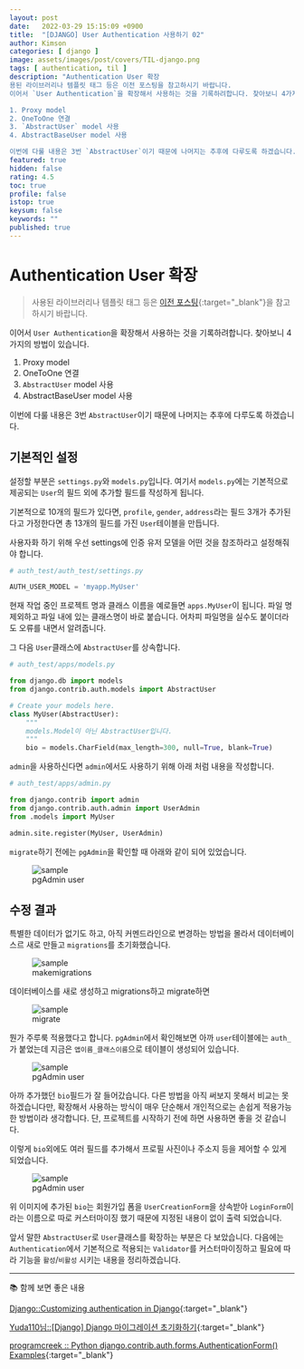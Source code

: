 ```yaml
---
layout: post
date:   2022-03-29 15:15:09 +0900
title:  "[DJANGO] User Authentication 사용하기 02"
author: Kimson
categories: [ django ]
image: assets/images/post/covers/TIL-django.png
tags: [ authentication, til ]
description: "Authentication User 확장
용된 라이브러리나 템플릿 태그 등은 이전 포스팅을 참고하시기 바랍니다.
이어서 `User Authentication`을 확장해서 사용하는 것을 기록하려합니다. 찾아보니 4가지의 방법이 있습니다.

1. Proxy model
2. OneToOne 연결
3. `AbstractUser` model 사용
4. AbstractBaseUser model 사용

이번에 다룰 내용은 3번 `AbstractUser`이기 때문에 나머지는 추후에 다루도록 하겠습니다."
featured: true
hidden: false
rating: 4.5
toc: true
profile: false
istop: true
keysum: false
keywords: ""
published: true
---
```


# Authentication User 확장

> 사용된 라이브러리나 템플릿 태그 등은 [이전 포스팅](https://kkn1125.github.io/django-authenticate/){:target="_blank"}을 참고하시기 바랍니다.

이어서 `User Authentication`을 확장해서 사용하는 것을 기록하려합니다. 찾아보니 4가지의 방법이 있습니다.

1. Proxy model
2. OneToOne 연결
3. `AbstractUser` model 사용
4. AbstractBaseUser model 사용

이번에 다룰 내용은 3번 `AbstractUser`이기 때문에 나머지는 추후에 다루도록 하겠습니다.

## 기본적인 설정

설정할 부분은 `settings.py`와 `models.py`입니다. 여기서 `models.py`에는 기본적으로 제공되는 `User`의 필드 외에 추가할 필드를 작성하게 됩니다.

기본적으로 10개의 필드가 있다면, `profile`, `gender`, `address`라는 필드 3개가 추가된다고 가정한다면 총 13개의 필드를 가진 `User`테이블을 만듭니다.

사용자화 하기 위해 우선 settings에 인증 유저 모델을 어떤 것을 참조하라고 설정해줘야 합니다.

```python
# auth_test/auth_test/settings.py

AUTH_USER_MODEL = 'myapp.MyUser'
```

현재 작업 중인 프로젝트 명과 클래스 이름을 예로들면 `apps.MyUser`이 됩니다. 파일 명 제외하고 파일 내에 있는 클래스명이 바로 붙습니다. 어차피 파일명을 실수도 붙이더라도 오류를 내면서 알려줍니다.

그 다음 `User`클래스에 `AbstractUser`를 상속합니다.

```python
# auth_test/apps/models.py

from django.db import models
from django.contrib.auth.models import AbstractUser

# Create your models here.
class MyUser(AbstractUser):
    """
    models.Model이 아닌 AbstractUser입니다.
    """
    bio = models.CharField(max_length=300, null=True, blank=True)
```

`admin`을 사용하신다면 `admin`에서도 사용하기 위해 아래 처럼 내용을 작성합니다.

```python
# auth_test/apps/admin.py

from django.contrib import admin
from django.contrib.auth.admin import UserAdmin
from .models import MyUser

admin.site.register(MyUser, UserAdmin)
```

`migrate`하기 전에는 `pgAdmin`을 확인할 때 아래와 같이 되어 있었습니다.

<figure class="text-center">
<span class="w-inline-block">
   <img src="{{site.baseurl}}/assets/images/post/django/authentication/auth08.png" alt="sample" title="sample">
   <figcaption>pgAdmin user</figcaption>
</span>
</figure>

## 수정 결과

특별한 데이터가 없기도 하고, 아직 커멘드라인으로 변경하는 방법을 몰라서 데이터베이스르 새로 만들고 `migrations`를 초기화했습니다.

<figure class="text-center">
<span class="w-inline-block">
   <img src="{{site.baseurl}}/assets/images/post/django/authentication/auth09.png" alt="sample" title="sample">
   <figcaption>makemigrations</figcaption>
</span>
</figure>

데이터베이스를 새로 생성하고 migrations하고 migrate하면

<figure class="text-center">
<span class="w-inline-block">
   <img src="{{site.baseurl}}/assets/images/post/django/authentication/auth10.png" alt="sample" title="sample">
   <figcaption>migrate</figcaption>
</span>
</figure>

뭔가 주루룩 적용했다고 합니다. `pgAdmin`에서 확인해보면 아까 `user`테이블에는 `auth_`가 붙었는데 지금은 `앱이름_클래스이름`으로 테이블이 생성되어 있습니다.

<figure class="text-center">
<span class="w-inline-block">
   <img src="{{site.baseurl}}/assets/images/post/django/authentication/auth11.png" alt="sample" title="sample">
   <figcaption>pgAdmin user</figcaption>
</span>
</figure>

아까 추가했던 `bio`필드가 잘 들어갔습니다. 다른 방법을 아직 써보지 못해서 비교는 못하겠습니다만, 확장해서 사용하는 방식이 매우 단순해서 개인적으로는 손쉽게 적용가능한 방법이라 생각합니다. 단, 프로젝트를 시작하기 전에 하면 사용하면 좋을 것 같습니다.

이렇게 `bio`외에도 여러 필드를 추가해서 프로필 사진이나 주소지 등을 제어할 수 있게 되었습니다.

<figure class="text-center">
<span class="w-inline-block">
   <img src="{{site.baseurl}}/assets/images/post/django/authentication/auth12.png" alt="sample" title="sample">
   <figcaption>pgAdmin user</figcaption>
</span>
</figure>

위 이미지에 추가된 `bio`는 회원가입 폼을 `UserCreationForm`을 상속받아 `LoginForm`이라는 이름으로 따로 커스터마이징 했기 때문에 지정된 내용이 없이 출력 되었습니다.

앞서 말한 `AbstractUser`로 `User`클래스를 확장하는 부분은 다 보았습니다. 다음에는 `Authentication`에서 기본적으로 적용되는 `Validator`를 커스터마이징하고 필요에 따라 기능을 `활성`/`비활성` 시키는 내용을 정리하겠습니다.

-----

📚 함께 보면 좋은 내용

[Django::Customizing authentication in Django](https://docs.djangoproject.com/en/dev/topics/auth/customizing/#auth-custom-user){:target="_blank"}

[Yuda110님::[Django] Django 마이그레이션 초기화하기](https://yuda.dev/216){:target="_blank"}

[programcreek :: Python django.contrib.auth.forms.AuthenticationForm() Examples](https://www.programcreek.com/python/example/64448/django.contrib.auth.forms.AuthenticationForm){:target="_blank"}